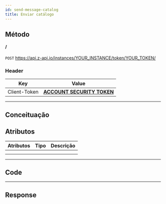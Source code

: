 ```yaml
---
id: send-message-catalog
title: Enviar catálogo
---
```


## Método

#### /

`POST` https://api.z-api.io/instances/YOUR_INSTANCE/token/YOUR_TOKEN/

### Header

|      Key       |            Value            |
| :------------: |     :-----------------:     |
|  Client-Token  | **[ACCOUNT SECURITY TOKEN](../security/client-token)** |

---

## Conceituação

## Atributos

| Atributos | Tipo | Descrição |
| :-------- | :--: | :-------- |
|           |      |           |
|           |      |           |

---

## Code

---

## Response
